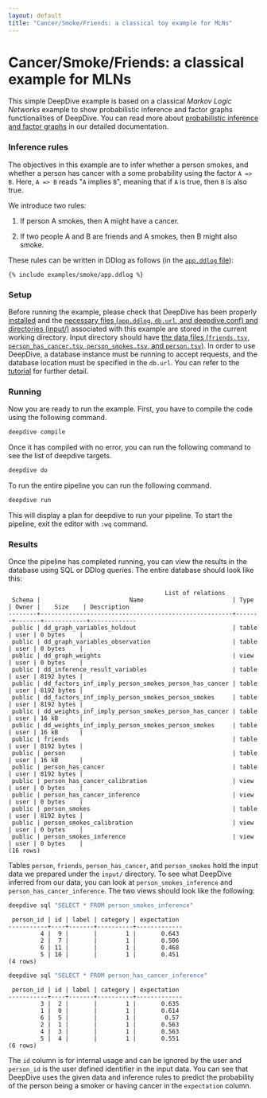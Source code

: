 ```yaml
---
layout: default
title: "Cancer/Smoke/Friends: a classical toy example for MLNs"
---
```


# Cancer/Smoke/Friends: a classical example for MLNs

This simple DeepDive example is based on a classical *Markov Logic Networks* example to show probabilistic inference and factor graphs functionalities of DeepDive.
You can read more about [probabilistic inference and factor graphs](inference.md) in our detailed documentation.

### Inference rules

The objectives in this example are to infer whether a person smokes, and whether a person has cancer with a some probability using the factor `A => B`.
Here, `A => B` reads "`A` implies `B`", meaning that if `A` is true, then `B` is also true.

We introduce two rules:

1. If person A smokes, then A might have a cancer.

2. If two people A and B are friends and A smokes, then B might also smoke.

These rules can be written in DDlog as follows (in the [`app.ddlog` file](../examples/smoke/app.ddlog)):

```ddlog
{% include examples/smoke/app.ddlog %}
```


### Setup

Before running the example, please check that DeepDive has been properly [installed](installation.md) and the [necessary files (`app.ddlog`, `db.url`, and deepdive.conf) and directories (input/)](deepdiveapp.md) associated with this example are stored in the current working directory.
Input directory should have [the data files (`friends.tsv`, `person_has_cancer.tsv`, `person_smokes.tsv`, and `person.tsv`)](../examples/smoke/input/).
In order to use DeepDive, a database instance must be running to accept requests, and the database location must be specified in the `db.url`.
You can refer to the [tutorial](example-spouse.md) for further detail.



### Running

Now you are ready to run the example. First, you have to compile the code using the following command.

```bash
deepdive compile
```

Once it has compiled with no error, you can run the following command to see the list of deepdive targets.

```bash
deepdive do
```

To run the entire pipeline you can run the following command.

```bash
deepdive run
```

This will display a plan for deepdive to run your pipeline.
To start the pipeline, exit the editor with `:wq` command.



### Results

Once the pipeline has completed running, you can view the results in the database using SQL or DDlog queries.
The entire database should look like this:

```
                                            List of relations
 Schema |                         Name                         | Type  | Owner |    Size    | Description
--------+------------------------------------------------------+-------+-------+------------+-------------
 public | dd_graph_variables_holdout                           | table | user | 0 bytes    |
 public | dd_graph_variables_observation                       | table | user | 0 bytes    |
 public | dd_graph_weights                                     | view  | user | 0 bytes    |
 public | dd_inference_result_variables                        | table | user | 8192 bytes |
 public | dd_factors_inf_imply_person_smokes_person_has_cancer | table | user | 8192 bytes |
 public | dd_factors_inf_imply_person_smokes_person_smokes     | table | user | 8192 bytes |
 public | dd_weights_inf_imply_person_smokes_person_has_cancer | table | user | 16 kB      |
 public | dd_weights_inf_imply_person_smokes_person_smokes     | table | user | 16 kB      |
 public | friends                                              | table | user | 8192 bytes |
 public | person                                               | table | user | 16 kB      |
 public | person_has_cancer                                    | table | user | 8192 bytes |
 public | person_has_cancer_calibration                        | view  | user | 0 bytes    |
 public | person_has_cancer_inference                          | view  | user | 0 bytes    |
 public | person_smokes                                        | table | user | 8192 bytes |
 public | person_smokes_calibration                            | view  | user | 0 bytes    |
 public | person_smokes_inference                              | view  | user | 0 bytes    |
(16 rows)
```

Tables `person`, `friends`, `person_has_cancer`, and `person_smokes` hold the input data we prepared under the `input/` directory.
To see what DeepDive inferred from our data, you can look at `person_smokes_inference` and `person_has_cancer_inference`.
The two views should look like the following:

```bash
deepdive sql "SELECT * FROM person_smokes_inference"
```

```
 person_id | id | label | category | expectation
-----------+----+-------+----------+-------------
         4 |  9 |       |        1 |       0.643
         2 |  7 |       |        1 |       0.506
         6 | 11 |       |        1 |       0.468
         5 | 10 |       |        1 |       0.451
(4 rows)

```

```bash
deepdive sql "SELECT * FROM person_has_cancer_inference"
```

```
 person_id | id | label | category | expectation
-----------+----+-------+----------+-------------
         3 |  2 |       |        1 |       0.635
         1 |  0 |       |        1 |       0.614
         6 |  5 |       |        1 |        0.57
         2 |  1 |       |        1 |       0.563
         4 |  3 |       |        1 |       0.563
         5 |  4 |       |        1 |       0.551
(6 rows)

```

The `id` column is for internal usage and can be ignored by the user and `person_id` is the user defined identifier in the input data.
You can see that DeepDive uses the given data and inference rules to predict the probability of the person being a smoker or having cancer in the `expectation` column.
